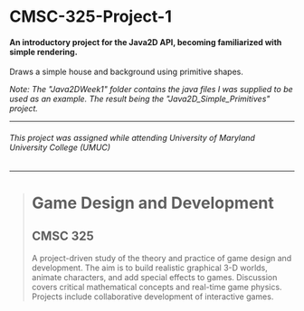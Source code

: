 # CMSC-325-Project-1
#### An introductory project for the Java2D API, becoming familiarized with simple rendering.

Draws a simple house and background using primitive shapes.

_Note: The "Java2DWeek1" folder contains the java files I was supplied to be used as an example. The result being the "Java2D_Simple_Primitives" project._

---
###### This project was assigned while attending University of Maryland University College (UMUC)
---

><h1>Game Design and Development</h1>
><h2>CMSC 325</h2>
><p>A project-driven study of the theory and practice of game design and development. The aim is to build realistic graphical 3-D worlds, animate characters, and add special effects to games. Discussion covers critical mathematical concepts and real-time game physics. Projects include collaborative development of interactive games.</p>
